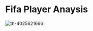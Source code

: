 # Fifa Player Anaysis
![th-4025621666](https://github.com/mit4/Fifa-Player-Analysis/assets/88436281/6ec98cfb-6a3f-4b51-b050-f45eb1be2012)

